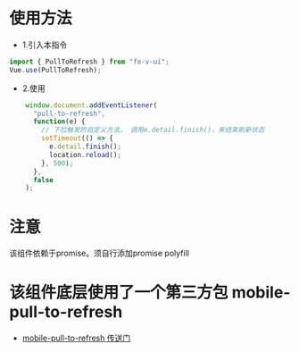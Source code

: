 # 使用方法
* 1.引入本指令

```javascript
import { PullToRefresh } from "fe-v-ui";
Vue.use(PullToRefresh);
```

* 2.使用
```javascript
    window.document.addEventListener(
      "pull-to-refresh",
      function(e) {
        // 下拉触发的自定义方法， 调用e.detail.finish()，来结束刷新状态
        setTimeout(() => {
          e.detail.finish();
          location.reload();
        }, 500);
      },
      false
    );
```


# 注意
该组件依赖于promise。须自行添加promise polyfill

# 该组件底层使用了一个第三方包 mobile-pull-to-refresh
- [mobile-pull-to-refresh 传送门](https://www.npmjs.com/package/mobile-pull-to-refresh)